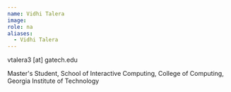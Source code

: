 ```yaml
---
name: Vidhi Talera
image: 
role: na
aliases:
  - Vidhi Talera
---
```


vtalera3 [at] gatech.edu

Master's Student, School of Interactive Computing, College of Computing, Georgia Institute of Technology